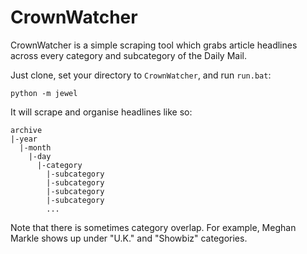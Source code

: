 # CrownWatcher

CrownWatcher is a simple scraping tool which grabs article headlines across every category and subcategory of the Daily Mail.

Just clone, set your directory to `CrownWatcher`, and run `run.bat`:

```
python -m jewel
```

It will scrape and organise headlines like so:

```
archive
|-year
  |-month
    |-day
      |-category
        |-subcategory
        |-subcategory
        |-subcategory
        |-subcategory
        ...
```

Note that there is sometimes category overlap. For example, Meghan Markle shows up under "U.K." and "Showbiz" categories.
